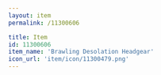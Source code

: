 ```yaml
---
layout: item
permalink: /11300606

title: Item
id: 11300606
item_name: 'Brawling Desolation Headgear'
icon_url: 'item/icon/11300479.png'
---
```

